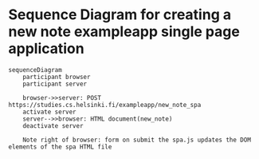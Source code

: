 # Sequence Diagram for creating a new note exampleapp single page application

```mermaid
sequenceDiagram
    participant browser
    participant server

    browser->>server: POST https://studies.cs.helsinki.fi/exampleapp/new_note_spa
    activate server
    server-->>browser: HTML document(new_note)
    deactivate server

    Note right of browser: form on submit the spa.js updates the DOM elements of the spa HTML file 


```